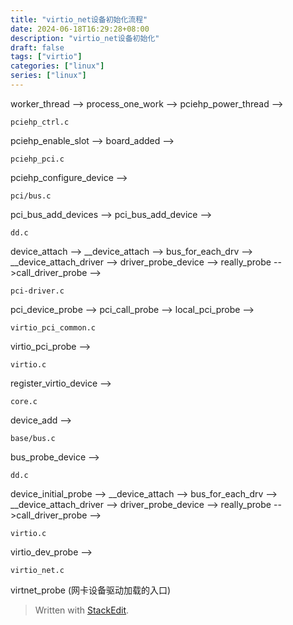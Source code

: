 ```yaml
---
title: "virtio_net设备初始化流程"
date: 2024-06-18T16:29:28+08:00
description: "virtio_net设备初始化"
draft: false
tags: ["virtio"]
categories: ["linux"]
series: ["linux"]
---
```


worker_thread --> process_one_work --> pciehp_power_thread -->

`pciehp_ctrl.c`

pciehp_enable_slot --> board_added -->

`pciehp_pci.c`

pciehp_configure_device -->

`pci/bus.c`

pci_bus_add_devices --> pci_bus_add_device -->

`dd.c`

device_attach --> __device_attach --> bus_for_each_drv --> __device_attach_driver --> driver_probe_device --> really_probe -->call_driver_probe -->

`pci-driver.c`

pci_device_probe --> pci_call_probe --> local_pci_probe -->

`virtio_pci_common.c`

virtio_pci_probe -->

`virtio.c`

register_virtio_device -->

`core.c`

device_add -->

`base/bus.c`

bus_probe_device -->

`dd.c`

device_initial_probe --> __device_attach --> bus_for_each_drv --> __device_attach_driver --> driver_probe_device --> really_probe -->call_driver_probe -->

`virtio.c`

virtio_dev_probe -->

`virtio_net.c`

virtnet_probe (网卡设备驱动加载的入口)

> Written with [StackEdit](https://stackedit.io/).
<!--stackedit_data:
eyJoaXN0b3J5IjpbLTM4NzA3MjQyMV19
-->